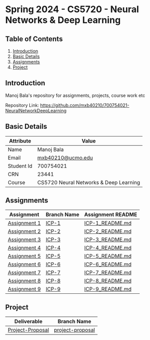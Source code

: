 # Spring 2024 - CS5720 - Neural Networks & Deep Learning

## Table of Contents

1. [Introduction](#introduction)
2. [Basic Details](#basic-details)
3. [Assignments](#assignments)
4. [Project](#project)

## Introduction
Manoj Bala's repository for assignments, projects, course work etc

Repository Link: https://github.com/mxb40210/700754021-NeuralNetworkDeepLearning

## Basic Details

| Attribute  | Value                                  | 
|------------|----------------------------------------|
| Name       | Manoj Bala                             |
| Email      | mxb40210@ucmo.edu                      |
| Student Id | 700754021                              |
| CRN        | 23441                                  |
| Course     | CS5720 Neural Networks & Deep Learning |

## Assignments

| Assignment         | Branch Name | Assignment README     | 
|--------------------|-------------|-----------------------|
| [Assignment 1][1]  | [ICP-1][2]  | [ICP-1_README.md][3]  |
| [Assignment 2][4]  | [ICP-2][5]  | [ICP-2_README.md][6]  |
| [Assignment 3][7]  | [ICP-3][8]  | [ICP-3_README.md][9]  |
| [Assignment 4][10] | [ICP-4][11] | [ICP-4_README.md][12] |
| [Assignment 5][13] | [ICP-5][14] | [ICP-5_README.md][15] |
| [Assignment 6][16] | [ICP-6][17] | [ICP-6_README.md][18] |
| [Assignment 7][19] | [ICP-7][20] | [ICP-7_README.md][21] |
| [Assignment 8][22] | [ICP-8][23] | [ICP-8_README.md][24] |
| [Assignment 9][25] | [ICP-9][26] | [ICP-9_README.md][27] |

## Project

| Deliverable            | Branch Name            |  
|------------------------|------------------------|
| [Project-Proposal][P1] | [project-proposal][P2] | 

[1]: https://github.com/mxb40210/700754021-NeuralNetworkDeepLearning/tree/main/assignments/assignment1
[2]: https://github.com/mxb40210/700754021-NeuralNetworkDeepLearning/tree/ICP-1
[3]: https://github.com/mxb40210/700754021-NeuralNetworkDeepLearning/blob/main/assignments/assignment1/ICP-1_README.md
[4]: https://github.com/mxb40210/700754021-NeuralNetworkDeepLearning/tree/main/assignments/assignment2
[5]: https://github.com/mxb40210/700754021-NeuralNetworkDeepLearning/tree/ICP-2
[6]: https://github.com/mxb40210/700754021-NeuralNetworkDeepLearning/blob/main/assignments/assignment2/ICP-2_README.md
[7]: https://github.com/mxb40210/700754021-NeuralNetworkDeepLearning/tree/main/assignments/assignment3
[8]: https://github.com/mxb40210/700754021-NeuralNetworkDeepLearning/tree/ICP-3
[9]: https://github.com/mxb40210/700754021-NeuralNetworkDeepLearning/blob/main/assignments/assignment3/ICP-3_README.md
[10]: https://github.com/mxb40210/700754021-NeuralNetworkDeepLearning/tree/main/assignments/assignment4
[11]: https://github.com/mxb40210/700754021-NeuralNetworkDeepLearning/tree/ICP-4
[12]: https://github.com/mxb40210/700754021-NeuralNetworkDeepLearning/blob/main/assignments/assignment4/ICP-4_README.md
[13]: https://github.com/mxb40210/700754021-NeuralNetworkDeepLearning/tree/main/assignments/assignment5
[14]: https://github.com/mxb40210/700754021-NeuralNetworkDeepLearning/tree/ICP-5
[15]: https://github.com/mxb40210/700754021-NeuralNetworkDeepLearning/blob/main/assignments/assignment5/ICP-5_README.md
[16]: https://github.com/mxb40210/700754021-NeuralNetworkDeepLearning/tree/main/assignments/assignment6
[17]: https://github.com/mxb40210/700754021-NeuralNetworkDeepLearning/tree/ICP-6
[18]: https://github.com/mxb40210/700754021-NeuralNetworkDeepLearning/blob/main/assignments/assignment6/ICP-6_README.md
[19]: https://github.com/mxb40210/700754021-NeuralNetworkDeepLearning/tree/main/assignments/assignment7
[20]: https://github.com/mxb40210/700754021-NeuralNetworkDeepLearning/tree/ICP-7
[21]: https://github.com/mxb40210/700754021-NeuralNetworkDeepLearning/blob/main/assignments/assignment7/ICP-7_README.md
[22]: https://github.com/mxb40210/700754021-NeuralNetworkDeepLearning/tree/main/assignments/assignment8
[23]: https://github.com/mxb40210/700754021-NeuralNetworkDeepLearning/tree/ICP-8
[24]: https://github.com/mxb40210/700754021-NeuralNetworkDeepLearning/blob/main/assignments/assignment8/ICP-8_README.md
[25]: https://github.com/mxb40210/700754021-NeuralNetworkDeepLearning/tree/main/assignments/assignment9
[26]: https://github.com/mxb40210/700754021-NeuralNetworkDeepLearning/tree/ICP-9
[27]: https://github.com/mxb40210/700754021-NeuralNetworkDeepLearning/blob/main/assignments/assignment9/ICP-9_README.md

[P1]: https://github.com/mxb40210/700754021-NeuralNetworkDeepLearning/tree/main/project/docs/23441_700754021_Project-Proposal.pdf
[P2]: https://github.com/mxb40210/700754021-NeuralNetworkDeepLearning/tree/project-proposal